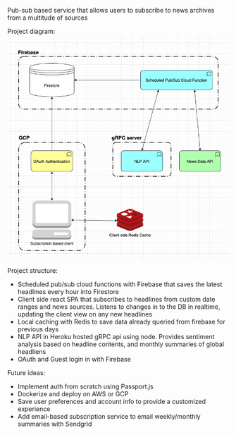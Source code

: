 Pub-sub based service that allows users to subscribe to news archives from a multitude of sources

Project diagram:
![](images/Architecture.jpg)

Project structure:
- Scheduled pub/sub cloud functions with Firebase that saves the latest headlines every hour into Firestore
- Client side react SPA that subscribes to headlines from custom date ranges and news sources. Listens to changes in to the DB in realtime, updating the client view on any new headlines
- Local caching with Redis to save data already queried from firebase for previous days
- NLP API in Heroku hosted gRPC api using node. Provides sentiment analysis based on headline contents, and monthly summaries of global headliens
- OAuth and Guest login in with Firebase

Future ideas:
- Implement auth from scratch using Passport.js
- Dockerize and deploy on AWS or GCP
- Save user preferences and account info to provide a customized experience
- Add email-based subscription service to email weekly/monthly summaries with Sendgrid
